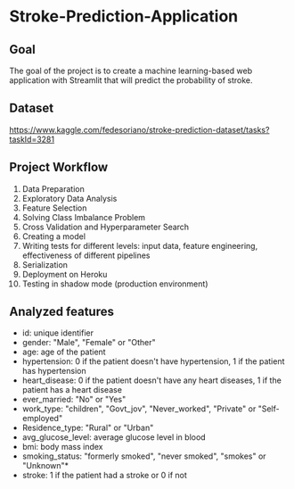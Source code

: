 # Stroke-Prediction-Application

## Goal
The goal of the project is to create a machine learning-based web application with Streamlit that will predict the probability of stroke.

## Dataset 
https://www.kaggle.com/fedesoriano/stroke-prediction-dataset/tasks?taskId=3281 

## Project Workflow
1. Data Preparation 
2. Exploratory Data Analysis
3. Feature Selection 
4. Solving Class Imbalance Problem
5. Cross Validation and Hyperparameter Search
6. Creating a model
7. Writing tests for different levels:  input data, feature engineering, effectiveness of different pipelines 
8. Serialization 
9. Deployment on Heroku
10. Testing in shadow mode (production environment)



## Analyzed features
+ id: unique identifier
+ gender: "Male", "Female" or "Other"
+ age: age of the patient
+ hypertension: 0 if the patient doesn't have hypertension, 1 if the patient has hypertension
+ heart_disease: 0 if the patient doesn't have any heart diseases, 1 if the patient has a heart disease
+ ever_married: "No" or "Yes"
+ work_type: "children", "Govt_jov", "Never_worked", "Private" or "Self-employed"
+ Residence_type: "Rural" or "Urban"
+ avg_glucose_level: average glucose level in blood
+ bmi: body mass index
+ smoking_status: "formerly smoked", "never smoked", "smokes" or "Unknown"*
+ stroke: 1 if the patient had a stroke or 0 if not
